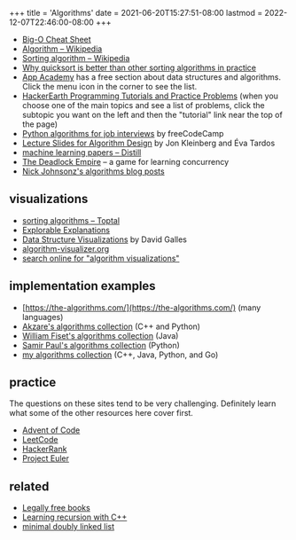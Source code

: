 +++
title = 'Algorithms'
date = 2021-06-20T15:27:51-08:00
lastmod = 2022-12-07T22:46:00-08:00
+++

* [Big-O Cheat Sheet](https://www.bigocheatsheet.com/)
* [Algorithm – Wikipedia](https://en.wikipedia.org/wiki/Algorithm)
* [Sorting algorithm – Wikipedia](https://en.wikipedia.org/wiki/Sorting_algorithm)
* [Why quicksort is better than other sorting algorithms in practice](https://cs.stackexchange.com/questions/3/why-is-quicksort-better-than-other-sorting-algorithms-in-practice)
* [App Academy](https://open.appacademy.io/learn/full-stack-online/data-structures-and-algorithms/constant--linear--logarithmic-math-behavior) has a free section about data structures and algorithms. Click the menu icon in the corner to see the list.
* [HackerEarth Programming Tutorials and Practice Problems](https://www.hackerearth.com/practice/) (when you choose one of the main topics and see a list of problems, click the subtopic you want on the left and then the "tutorial" link near the top of the page)
* [Python algorithms for job interviews](https://www.freecodecamp.org/news/python-algorithms-for-job-interviews/) by freeCodeCamp
* [Lecture Slides for Algorithm Design](https://www.cs.princeton.edu/~wayne/kleinberg-tardos/) by Jon Kleinberg and Éva Tardos
* [machine learning papers – Distill](https://distill.pub/)
* [The Deadlock Empire](https://deadlockempire.github.io/) – a game for learning concurrency
* [Nick Johnsonz's algorithms blog posts](http://blog.notdot.net/tag/damn-cool-algorithms)

## visualizations

* [sorting algorithms – Toptal](https://www.toptal.com/developers/sorting-algorithms)
* [Explorable Explanations](https://explorabl.es/programming/)
* [Data Structure Visualizations](https://www.cs.usfca.edu/~galles/visualization/Algorithms.html) by David Galles
* [algorithm-visualizer.org](https://algorithm-visualizer.org/)
* [search online for "algorithm visualizations"](https://duckduckgo.com/?t=ffab&q=algorithm+visualizations&atb=v305-1&ia=web)

## implementation examples

* [https://the-algorithms.com/](https://the-algorithms.com/) (many languages)
* [Akzare's algorithms collection](https://github.com/akzare/Algorithms) (C++ and Python)
* [William Fiset's algorithms collection](https://github.com/williamfiset/Algorithms) (Java)
* [Samir Paul's algorithms collection](https://github.com/SamirPaul1/DSAlgo) (Python)
* [my algorithms collection](https://github.com/wheelercj/Algorithms) (C++, Java, Python, and Go)

## practice

The questions on these sites tend to be very challenging. Definitely learn what some of the other resources here cover first.

* [Advent of Code](https://adventofcode.com/)
* [LeetCode](https://www.leetcode.com)
* [HackerRank](https://www.hackerrank.com/)
* [Project Euler](https://projecteuler.net/)

## related

* [Legally free books](https://chriswheeler.dev/posts/legally-free-books/)
* [Learning recursion with C++](https://chriswheeler.dev/posts/learning-recursion-with-cpp/)
* [minimal doubly linked list](/minimal-doubly-linked-list)
